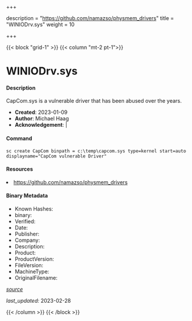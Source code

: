 +++

description = "https://github.com/namazso/physmem_drivers"
title = "WINIODrv.sys"
weight = 10

+++


{{< block "grid-1" >}}
{{< column "mt-2 pt-1">}}


# WINIODrv.sys

#### Description

CapCom.sys is a vulnerable driver that has been abused over the years.

- **Created**: 2023-01-09
- **Author**: Michael Haag
- **Acknowledgement**:  | [](https://twitter.com/)

#### Command

```
sc create CapCom binpath = c:\temp\capcom.sys type=kernel start=auto displayname="CapCom vulnerable Driver"
```

#### Resources


<li><a href=" https://github.com/namazso/physmem_drivers"> https://github.com/namazso/physmem_drivers</a></li>





#### Binary Metadata

- Known Hashes: [](https://www.virustotal.com/gui/file/) 
- binary: 
- Verified: 
- Date: 
- Publisher: 
- Company: 
- Description: 
- Product: 
- ProductVersion: 
- FileVersion: 
- MachineType: 
- OriginalFilename: 

[*source*](https://github.com/magicsword-io/LOLDrivers/tree/main/yaml/winiodrv.sys.yml)

*last_updated:* 2023-02-28


{{< /column >}}
{{< /block >}}
